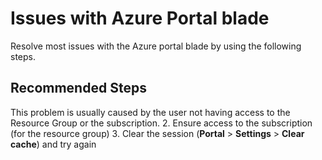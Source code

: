 <properties
  pagetitle="Issues with Azure Portal blade&#xD;"
  service=""
  resource=""
  ms.author="prkazasr"
  selfhelptype="Generic"
  supporttopicids="32746787"
  resourcetags=""
  productpesids="17321"
  cloudenvironments="public,fairfax,usnat,ussec,mooncake"
  disableclouds="blackforest"
  articleid="c4a6a49a-46aa-4a8a-a13c-52a5401b0c7e"
  ownershipid="Compute_AzureResourceMover" />
# Issues with Azure Portal blade

Resolve most issues with the Azure portal blade by using the following steps.

## **Recommended Steps**
This problem is usually caused by the user not having access to the Resource Group or the subscription.
2. Ensure access to the subscription (for the resource group)
3. Clear the session (**Portal** > **Settings** > **Clear cache**) and try again
